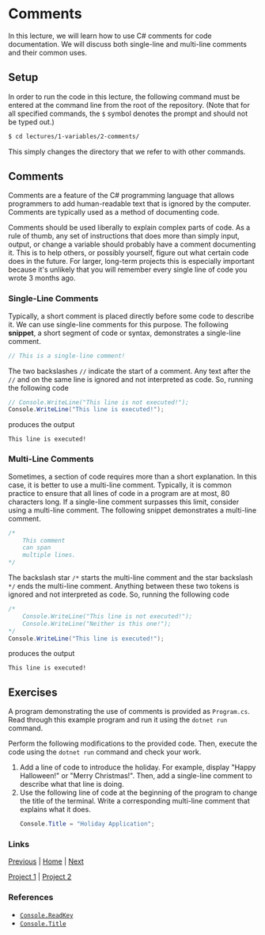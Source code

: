 # Comments

In this lecture, we will learn how to use C# comments for code documentation. We will discuss both single-line and multi-line comments and their common uses.

## Setup

In order to run the code in this lecture, the following command must be entered at the command line from the root of the repository. (Note that for all specified commands, the `$` symbol denotes the prompt and should not be typed out.)

```bash
$ cd lectures/1-variables/2-comments/
```

This simply changes the directory that we refer to with other commands.

## Comments

Comments are a feature of the C# programming language that allows programmers to add human-readable text that is ignored by the computer. Comments are typically used as a method of documenting code.

Comments should be used liberally to explain complex parts of code. As a rule of thumb, any set of instructions that does more than simply input, output, or change a variable should probably have a comment documenting it. This is to help others, or possibly yourself, figure out what certain code does in the future. For larger, long-term projects this is especially important because it's unlikely that you will remember every single line of code you wrote 3 months ago.

### Single-Line Comments

Typically, a short comment is placed directly before some code to describe it. We can use single-line comments for this purpose. The following **snippet**, a short segment of code or syntax, demonstrates a single-line comment.

```csharp
// This is a single-line comment!
```

The two backslashes `//` indicate the start of a comment. Any text after the `//` and on the same line is ignored and not interpreted as code. So, running the following code

```csharp
// Console.WriteLine("This line is not executed!");
Console.WriteLine("This line is executed!");
```

produces the output

```
This line is executed!
```

### Multi-Line Comments

Sometimes, a section of code requires more than a short explanation. In this case, it is better to use a multi-line comment. Typically, it is common practice to ensure that all lines of code in a program are at most, 80 characters long. If a single-line comment surpasses this limit, consider using a multi-line comment. The following snippet demonstrates a multi-line comment.

```csharp
/*
    This comment
    can span
    multiple lines.
*/
```
The backslash star `/*` starts the multi-line comment and the star backslash `*/` ends the multi-line comment. Anything between these two tokens is ignored and not interpreted as code. So, running the following code

```csharp
/*
    Console.WriteLine("This line is not executed!");
    Console.WriteLine("Neither is this one!");
*/
Console.WriteLine("This line is executed!");
```

produces the output

```
This line is executed!
```

## Exercises

A program demonstrating the use of comments is provided as `Program.cs`. Read through this example program and run it using the `dotnet run` command.

Perform the following modifications to the provided code. Then, execute the code using the `dotnet run` command and check your work.

1. Add a line of code to introduce the holiday. For example, display "Happy Halloween!" or "Merry Christmas!". Then, add a single-line comment to describe what that line is doing.
2. Use the following line of code at the beginning of the program to change the title of the terminal. Write a corresponding multi-line comment that explains what it does.
    ```csharp
    Console.Title = "Holiday Application";
    ```

### Links
[Previous](../2-comments/) |
[Home](../../../readme.md) |
[Next](../4-var-keyword/)

[Project 1](../../../projects/1-rock-paper-scissors/) |
[Project 2](../../../projects/2-octave-calculator/)

### References
- [`Console.ReadKey`](https://docs.microsoft.com/en-us/dotnet/api/system.console.readkey)
- [`Console.Title`](https://docs.microsoft.com/en-us/dotnet/api/system.console.title)